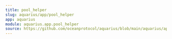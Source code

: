```yaml
---
title: pool_helper
slug: aquarius/app/pool_helper
app: aquarius
module: aquarius.app.pool_helper
source: https://github.com/oceanprotocol/aquarius/blob/main/aquarius/app/pool_helper.py
---
```

